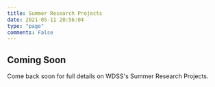 ```yaml
---
title: Summer Research Projects
date: 2021-05-11 20:56:04
type: "page"
comments: False
---
```


## Coming Soon

Come back soon for full details on WDSS's Summer Research Projects.

